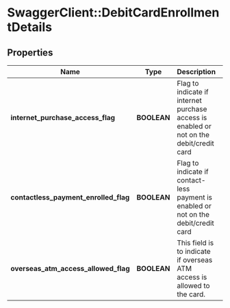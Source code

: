 # SwaggerClient::DebitCardEnrollmentDetails

## Properties
Name | Type | Description | Notes
------------ | ------------- | ------------- | -------------
**internet_purchase_access_flag** | **BOOLEAN** | Flag to indicate if internet purchase access is enabled or not on the debit/credit card | [optional] 
**contactless_payment_enrolled_flag** | **BOOLEAN** | Flag to indicate if contact-less payment is enabled or not on the debit/credit card | [optional] 
**overseas_atm_access_allowed_flag** | **BOOLEAN** | This field is to indicate if overseas ATM access is allowed to the card. | [optional] 

